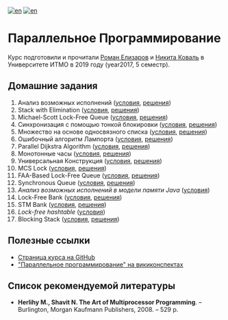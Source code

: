 [![en](https://img.shields.io/badge/lang-en-red.svg)](README.md) [![en](https://img.shields.io/badge/lang-ru-blue.svg)](README.ru.md)

# Параллельное Программирование

Курс подготовили и прочитали [Роман Елизаров](https://github.com/elizarov) и [Никита Коваль](https://github.com/ndkoval) в Университете ИТМО в 2019 году (year2017, 5 семестр).

## Домашние задания

1. Анализ возможных исполнений ([условия](https://github.com/ITMO-MPP/possible-executions-analysis), [решения](hw01-possible-executions-analysis))
2. Stack with Elimination ([условия](https://github.com/ITMO-MPP/stack-elimination), [решения](hw02-stack-elimination))
3. Michael-Scott Lock-Free Queue ([условия](https://github.com/ITMO-MPP/msqueue), [решения](hw03-msqueue))
4. Синхронизация с помощью тонкой блокировки ([условия](https://github.com/ITMO-MPP/fine-grained-bank), [решения](hw04-fine-grained-bank))
5. Множество на основе односвязного списка ([условия](https://github.com/ITMO-MPP/linked-list-set), [решения](hw05-linked-list-set))
6. Ошибочный алгоритм Лампорта ([условия](https://github.com/ITMO-MPP/lamport-lock-fail), [решения](hw06-lamport-lock-fail))
7. Parallel Dijkstra Algorithm ([условия](https://github.com/ITMO-MPP/dijkstra), [решения](hw07-dijkstra))
8. Монотонные часы ([условия](https://github.com/ITMO-MPP/monotonic-clock), [решения](hw08-monotonic-clock))
9. Универсальная Конструкция ([условия](https://github.com/ITMO-MPP/universal-construction), [решения](hw09-universal-construction))
10. MCS Lock ([условия](https://github.com/ITMO-MPP/mcs-lock), [решения](hw10-mcs-lock))
11. FAA-Based Lock-Free Queue ([условия](https://github.com/ITMO-MPP/faa-queue), [решения](hw11-faa-queue))
12. Synchronous Queue ([условия](https://github.com/ITMO-MPP/synchronous-queue), [решения](hw12-synchronous-queue))
13. _Анализ возможных исполнений в модели памяти Java_ ([условия](https://github.com/ITMO-MPP/jmm-executions-analysis))
14. Lock-Free Bank ([условия](https://github.com/ITMO-MPP/lock-free-bank), [решения](hw14-lock-free-bank))
15. STM Bank ([условия](https://github.com/ITMO-MPP/stm-bank), [решения](hw15-stm-bank))
16. _Lock-free hashtable_ ([условия](https://github.com/ITMO-MPP/hash-table))
17. Blocking Stack ([условия](https://github.com/ITMO-MPP/stm-bank), [решения](hw17-blocking-stack))

## Полезные ссылки

* [Страница курса на GitHub](https://github.com/orgs/ITMO-MPP)
* ["Параллельное программирование" на викиконспектах](https://neerc.ifmo.ru/wiki/index.php?title=%D0%9F%D0%B0%D1%80%D0%B0%D0%BB%D0%BB%D0%B5%D0%BB%D1%8C%D0%BD%D0%BE%D0%B5_%D0%BF%D1%80%D0%BE%D0%B3%D1%80%D0%B0%D0%BC%D0%BC%D0%B8%D1%80%D0%BE%D0%B2%D0%B0%D0%BD%D0%B8%D0%B5)

## Список рекомендуемой литературы

* **Herlihy M., Shavit N. The Art of Multiprocessor Programming**. – Burlington, Morgan Kaufmann Publishers, 2008. – 529 p.

